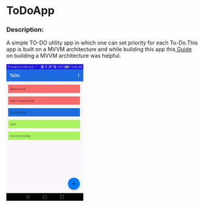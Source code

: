 # ToDoApp
### Description:
A simple TO-DO utility app in which one can set priority for each To-Do.This app is built on a MVVM architecture and while building this app this[ Guide ](https://codelabs.developers.google.com/codelabs/android-training-livedata-viewmodel/index.html?index=..%2F..android-training#0)on building a MVVM architecture was helpful.

<img src="/Resources/App_Overview.gif" width="40%" height="40%" />

